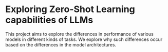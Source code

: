 # Exploring Zero-Shot Learning capabilities of LLMs

This project aims to explore the differences in performance of various models in different kinds of tasks. We explore why such differences occur based on the differences in the model architectures.